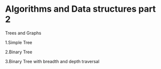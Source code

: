# Algorithms and Data structures part 2
Trees and Graphs

1.Simple Tree

2.Binary Tree

3.Binary Tree with breadth and depth traversal
